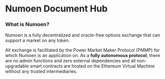 # Numoen Document Hub

### What is Numoen?

Numoen is a fully decentralized and oracle-free options exchange that can support a market on any token.&#x20;

All exchange is facilitated by the Power Market Maker Protocol (PMMP) for which Numoen is an application on. As a **fully autonomous protocol**, there are no admin functions and zero external dependencies and all non-upgradable smart contracts are hosted on the Ethereum Virtual Machine  without any trusted intermediaries.&#x20;

